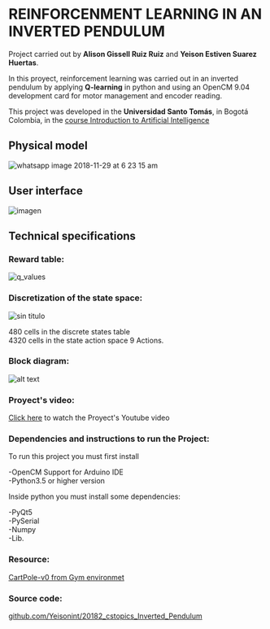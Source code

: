 # REINFORCENMENT LEARNING IN AN INVERTED PENDULUM   

Project carried out by **Alison Gissell Ruiz Ruiz** and **Yeison Estiven Suarez Huertas**.   

In this proyect, reinforcement learning was carried out in an inverted pendulum by applying **Q-learning** in python and using an OpenCM 9.04 development card for motor management and encoder reading.

This project was developed in the **Universidad Santo Tomás**, in Bogotá Colombia, in the [course Introduction to Artificial Intelligence](https://cstopics.github.io/cstopics/artificial-intelligence/syllabusAI)

## Physical model

![whatsapp image 2018-11-29 at 6 23 15 am](https://user-images.githubusercontent.com/22075617/49232643-55978b00-f3c2-11e8-9a3e-126cdfc94e15.jpeg)

## User interface

![imagen](https://user-images.githubusercontent.com/22075617/49230928-cf2d7a00-f3be-11e8-9a25-a335163ba077.png)

## **Technical specifications**
### **Reward table:**

![q_values](https://user-images.githubusercontent.com/22075617/49231442-f173c780-f3bf-11e8-9176-0cd337b4ee0b.png)


### **Discretization of the state space:**


![sin titulo](https://user-images.githubusercontent.com/22075617/49231562-3861bd00-f3c0-11e8-8b33-eb2e889365ee.png)

480 cells in the discrete states table   
4320 cells in the state action space 9 Actions.


### **Block diagram:**
![alt text](https://pbs.twimg.com/media/DtLL8wGWoAExPMz.jpg "Block diagram")

### **Proyect's video:**


[Click here](https://youtu.be/Pd4ys2z4-R8) to watch the Proyect's Youtube video


### **Dependencies and instructions to run the Project:**

To run this project you must first install    


-OpenCM Support for Arduino IDE    
-Python3.5 or higher version


Inside python you must install some dependencies:


-PyQt5   
-PySerial   
-Numpy   
-Lib.   

### **Resource:** 

[CartPole-v0 from Gym environmet](https://gym.openai.com/evaluations/eval_lEi8I8v2QLqEgzBxcvRIaA/)


### Source code:

[github.com/Yeisonint/20182_cstopics_Inverted_Pendulum](https://github.com/Yeisonint/20182_cstopics_Inverted_Pendulum)

